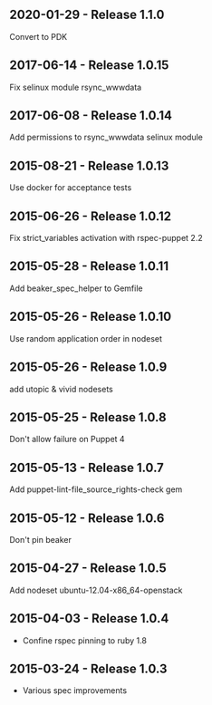 ## 2020-01-29 - Release 1.1.0

Convert to PDK

## 2017-06-14 - Release 1.0.15

Fix selinux module rsync_wwwdata

## 2017-06-08 - Release 1.0.14

Add permissions to rsync_wwwdata selinux module

## 2015-08-21 - Release 1.0.13

Use docker for acceptance tests

## 2015-06-26 - Release 1.0.12

Fix strict_variables activation with rspec-puppet 2.2

## 2015-05-28 - Release 1.0.11

Add beaker_spec_helper to Gemfile

## 2015-05-26 - Release 1.0.10

Use random application order in nodeset

## 2015-05-26 - Release 1.0.9

add utopic & vivid nodesets

## 2015-05-25 - Release 1.0.8

Don't allow failure on Puppet 4

## 2015-05-13 - Release 1.0.7

Add puppet-lint-file_source_rights-check gem

## 2015-05-12 - Release 1.0.6

Don't pin beaker

## 2015-04-27 - Release 1.0.5

Add nodeset ubuntu-12.04-x86_64-openstack

## 2015-04-03 - Release 1.0.4

- Confine rspec pinning to ruby 1.8

## 2015-03-24 - Release 1.0.3

- Various spec improvements
